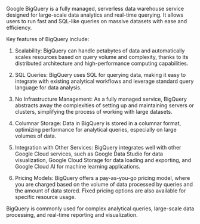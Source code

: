 Google BigQuery is a fully managed, serverless data warehouse service designed for large-scale data analytics and real-time querying. It allows users to run fast and SQL-like queries on massive datasets with ease and efficiency.

Key features of BigQuery include:

1. Scalability: BigQuery can handle petabytes of data and automatically scales resources based on query volume and complexity, thanks to its distributed architecture and high-performance computing capabilities.

2. SQL Queries: BigQuery uses SQL for querying data, making it easy to integrate with existing analytical workflows and leverage standard query language for data analysis.

3. No Infrastructure Management: As a fully managed service, BigQuery abstracts away the complexities of setting up and maintaining servers or clusters, simplifying the process of working with large datasets.

4. Columnar Storage: Data in BigQuery is stored in a columnar format, optimizing performance for analytical queries, especially on large volumes of data.

5. Integration with Other Services: BigQuery integrates well with other Google Cloud services, such as Google Data Studio for data visualization, Google Cloud Storage for data loading and exporting, and Google Cloud AI for machine learning applications.

6. Pricing Models: BigQuery offers a pay-as-you-go pricing model, where you are charged based on the volume of data processed by queries and the amount of data stored. Fixed pricing options are also available for specific resource usage.

BigQuery is commonly used for complex analytical queries, large-scale data processing, and real-time reporting and visualization.